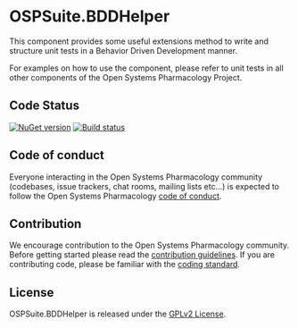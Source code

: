 # OSPSuite.BDDHelper

This component provides some useful extensions method to write and structure unit tests in a Behavior Driven Development manner.

For examples on how to use the component, please refer to unit tests in all other components of the Open Systems Pharmacology Project.

## Code Status
[![NuGet version](https://img.shields.io/nuget/v/OSPSuite.BDDHelper.svg?style=flat)](https://www.nuget.org/packages/OSPSuite.BDDHelper)
[![Build status](https://ci.appveyor.com/api/projects/status/o24opvmi8s7cyxy5/branch/master?svg=true&passingText=master%20-%20passing)](https://ci.appveyor.com/project/open-systems-pharmacology-ci/ospsuite-bddhelper/branch/master)

## Code of conduct
Everyone interacting in the Open Systems Pharmacology community (codebases, issue trackers, chat rooms, mailing lists etc...) is expected to follow the Open Systems Pharmacology [code of conduct](https://github.com/Open-Systems-Pharmacology/Suite/blob/master/CODE_OF_CONDUCT.md).

## Contribution
We encourage contribution to the Open Systems Pharmacology community. Before getting started please read the [contribution guidelines](https://github.com/Open-Systems-Pharmacology/Suite/blob/master/CONTRIBUTING.md). If you are contributing code, please be familiar with the [coding standard](https://github.com/Open-Systems-Pharmacology/Suite/blob/master/CODING_STANDARD.md).

## License
OSPSuite.BDDHelper is released under the [GPLv2 License](LICENSE).
